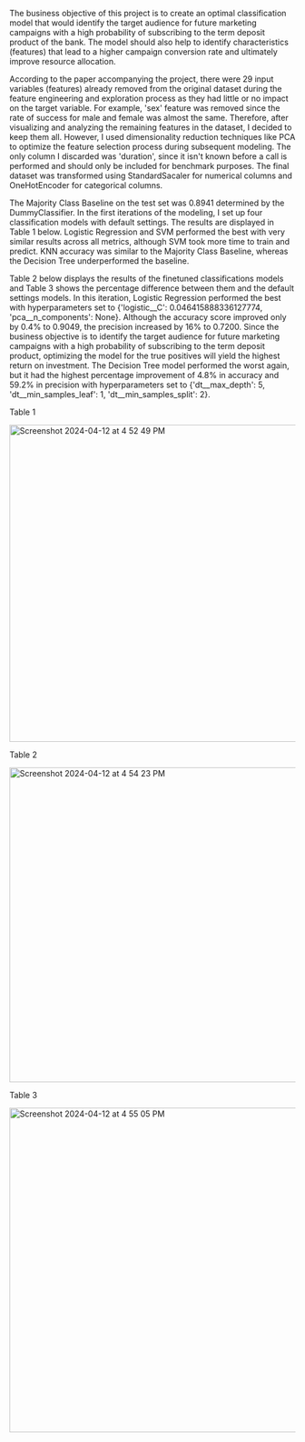 The business objective of this project is to create an optimal classification model that would identify the target audience for future marketing campaigns with a high probability of subscribing to the term deposit product of the bank. The model should also help to identify characteristics (features) that lead to a higher campaign conversion rate and ultimately improve resource allocation.

According to the paper accompanying the project, there were 29 input variables (features) already removed from the original dataset during the feature engineering and exploration process as they had little or no impact on the target variable. For example, 'sex' feature was removed since the rate of success for male and female was almost the same. Therefore, after visualizing and analyzing the remaining features in the dataset, I decided to keep them all. However, I used dimensionality reduction techniques like PCA to optimize the feature selection process during subsequent modeling. The only column I discarded was 'duration', since it isn't known before a call is performed and should only be included for benchmark purposes. The final dataset was transformed using StandardSacaler for numerical columns and OneHotEncoder for categorical columns.


The  Majority Class Baseline on the test set was 0.8941 determined by the DummyClassifier. In the first iterations of the modeling, I set up four classification models with default settings. The results are displayed in Table 1 below. Logistic Regression and SVM performed the best with very similar results across all metrics, although SVM took more time to train and predict. KNN accuracy was similar to the Majority Class Baseline, whereas the Decision Tree underperformed the baseline. 

Table 2 below displays the results of the finetuned classifications models and Table 3 shows the percentage difference between them and the default settings models. In this iteration, Logistic Regression performed the best with hyperparameters set to {'logistic__C': 0.046415888336127774, 'pca__n_components': None}. Although the accuracy score improved only by 0.4% to 0.9049, the precision increased by 16% to 0.7200. Since the business objective is to identify the target audience for future marketing campaigns with a high probability of subscribing to the term deposit product, optimizing the model for the true positives will yield the highest return on investment. The Decision Tree model performed the worst again, but it had the highest percentage improvement of 4.8% in accuracy and 59.2% in precision with hyperparameters set to {'dt__max_depth': 5, 'dt__min_samples_leaf': 1, 'dt__min_samples_split': 2}.

Table 1

<img width="558" alt="Screenshot 2024-04-12 at 4 52 49 PM" src="https://github.com/mishachuba/Practical-Application-Assignment-17.1-/assets/153693308/748b993c-9a7d-4ca7-a82e-ee3ac5370161">

Table 2

<img width="554" alt="Screenshot 2024-04-12 at 4 54 23 PM" src="https://github.com/mishachuba/Practical-Application-Assignment-17.1-/assets/153693308/7b054728-1dc2-4716-86c4-9ce700e19b18">

Table 3

<img width="571" alt="Screenshot 2024-04-12 at 4 55 05 PM" src="https://github.com/mishachuba/Practical-Application-Assignment-17.1-/assets/153693308/7446e510-ab56-4638-9d13-33fec1aab08d">
